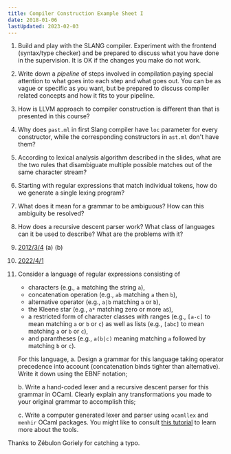 ```yaml
---
title: Compiler Construction Example Sheet I
date: 2018-01-06
lastUpdated: 2023-02-03
---
```


1. Build and play with the SLANG compiler. Experiment with the frontend
(syntax/type checker) and be prepared to discuss what you have done in the
supervision. It is OK if the changes you make do not work.

2. Write down a _pipeline_ of steps involved in compilation paying special
attention to what goes into each step and what goes out. You can be as vague or
specific as you want, but be prepared to discuss compiler related concepts and
how it fits to your pipeline.

3. How is LLVM approach to compiler construction is different than that is
presented in this course?

4. Why does `past.ml` in first Slang compiler have `loc` parameter for every
constructor, while the corresponding constructors in `ast.ml` don't have them?

5. According to lexical analysis algorithm described in the slides, what are the
two rules that disambiguate multiple possible matches out of the same character
stream?

6. Starting with regular expressions that match individual tokens, how do we
generate a single lexing program?

7. What does it mean for a grammar to be ambiguous? How can this ambiguity be
resolved?

8. How does a recursive descent parser work? What class of languages can it be
used to describe? What are the problems with it?

9. [2012/3/4](http://www.cl.cam.ac.uk/teaching/exams/pastpapers/y2012p3q4.pdf) (a) (b)

10. [2022/4/1](https://www.cl.cam.ac.uk/teaching/exams/pastpapers/y2022p4q1.pdf)

11. Consider a language of regular expressions consisting of
    - characters (e.g., `a` matching the string `a`),
    - concatenation operation (e.g., `ab` matching `a` then `b`),
    - alternative operator (e.g., `a|b` matching `a` or `b`),
    - the Kleene star (e.g., `a*` matching zero or more `a`s),
    - a restricted form of character classes with ranges (e.g., `[a-c]` to mean
      matching `a` or `b` or `c`) as well as lists (e.g., `[abc]` to mean matching
      `a` or `b` or `c`),
    - and parantheses (e.g., `a(b|c)` meaning matching `a` followed by matching
      `b` or `c`).

    For this language,
    a. Design a grammar for this language taking operator precedence into
    account (concatenation binds tighter than alternative). Write it down using
    the EBNF notation;

    b. Write a hand-coded lexer and a recursive descent parser for this grammar
    in OCaml. Clearly explain any transformations you made to your original
    grammar to accomplish this;

    c. Write a computer generated lexer and parser using `ocamllex` and `menhir`
    OCaml packages. You might like to consult [this
    tutorial](https://dev.realworldocaml.org/parsing-with-ocamllex-and-menhir.html)
    to learn more about the tools.

Thanks to Zébulon Goriely for catching a typo.
